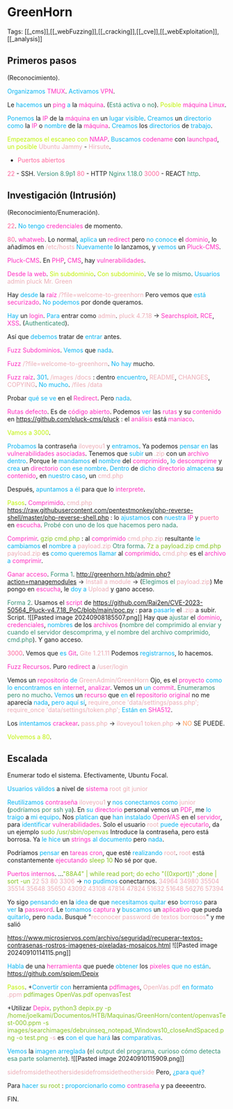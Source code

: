 # GreenHorn

Tags: [[_cms]],[[_webFuzzing]],[[_cracking]],[[_cve]],[[_webExploitation]],[[_analysis]]

## Primeros pasos
(Reconocimiento).

<span style="color:#07b4f2">Organizamos</span> <span style="color:#ff2dc0">TMUX</span>.
<span style="color:#07b4f2">Activamos</span> <span style="color:#ff2dc0">VPN</span>.

Le <span style="color:#07b4f2">hacemos</span> un <span style="color:#ff2dc0">ping</span> <span style="color:#07b4f2">a</span> la <span style="color:#ff2dc0">máquina</span>. (<span style="color:#379075">Está activa o no</span>).
<span style="color:#bef202">Posible</span> <span style="color:#ff2dc0">máquina Linux</span>.

<span style="color:#07b4f2">Ponemos</span> la <span style="color:#ff2dc0">IP</span> de la <span style="color:#ff2dc0">máquina</span> <span style="color:#07b4f2">en</span> un <span style="color:#07b4f2">lugar visible</span>.
<span style="color:#07b4f2">Creamos</span> un <span style="color:#07b4f2">directorio</span> <span style="color:#07b4f2">como</span> la <span style="color:#ff2dc0">IP</span> o <span style="color:#07b4f2">nombre</span> de la <span style="color:#ff2dc0">máquina</span>.
<span style="color:#07b4f2">Creamos</span> los <span style="color:#07b4f2">directorios</span> de <span style="color:#07b4f2">trabajo</span>.

<span style="color:#bef202">Empezamos el escaneo con</span> <span style="color:#ff2dc0">NMAP</span>.
<span style="color:#07b4f2">Buscamos</span> <span style="color:#ff2dc0">codename</span> con <span style="color:#ff2dc0">launchpad</span>, <span style="color:#bef202">un posible</span> <span style="color:#ecacb6">Ubuntu Jammy</span> - <span style="color:#ecacb6">Hirsute</span>.

+ <span style="color:#ff669c">Puertos abiertos</span>

<span style="color:#ff669c">22</span> - SSH. <span style="color:#379075">Version 8.9p1</span>
<span style="color:#ff669c">80</span> - HTTP  <span style="color:#379075">Nginx 1.18.0</span>
<span style="color:#ff669c">3000</span> - REACT <span style="color:#379075">http</span>.

## Investigación (Intrusión)
(Reconocimiento/Enumeración).

<span style="color:#ff669c">22</span>.
<span style="color:#07b4f2">No tengo</span> <span style="color:#ff2dc0">credenciales</span> de momento.


<span style="color:#ff669c">80</span>.
<span style="color:#ff2dc0">whatweb</span>. Lo normal, <span style="color:#07b4f2">aplica</span> un <span style="color:#ff2dc0">redirect</span> pero<span style="color:#07b4f2"> no conoce</span> el <span style="color:#ff2dc0">dominio</span>, lo añadimos en <span style="color:#ecacb6">/etc/hosts</span>
<span style="color:#07b4f2">Nuevamente</span> lo lanzamos, y <span style="color:#07b4f2">vemos</span> un <span style="color:#ff2dc0">Pluck-CMS</span>.

<span style="color:#ff2dc0">Pluck-CMS</span>.
En <span style="color:#ff2dc0">PHP</span>, <span style="color:#ff2dc0">CMS</span>, hay <span style="color:#ff2dc0">vulnerabilidades</span>.

<span style="color:#ff2dc0">Desde la web</span>.
<span style="color:#bef202">Sin subdominio</span>. <span style="color:#bef202">Con subdominio</span>. <span style="color:#379075">Ve se lo mismo</span>.
<span style="color:#07b4f2">Usuarios</span>
<span style="color:#ecacb6">admin</span>
<span style="color:#ecacb6">pluck</span>
<span style="color:#ecacb6">Mr. Green</span>

Hay <span style="color:#07b4f2">desde</span> la <span style="color:#ff2dc0">raíz</span>
<span style="color:#ecacb6">/?file=welcome-to-greenhorn
</span>
Pero vemos que <span style="color:#07b4f2">está</span> <span style="color:#ff2dc0">securizado</span>. <span style="color:#07b4f2">No podemos</span> por donde queramos.

<span style="color:#07b4f2">Hay</span> un <span style="color:#ff2dc0">login</span>.
<span style="color:#07b4f2">Para</span> entrar como <span style="color:#ecacb6">admin</span>.
<span style="color:#ecacb6">pluck 4.7.18 </span>-> <span style="color:#ff2dc0">Searchsploit</span>. <span style="color:#ff2dc0">RCE</span>, <span style="color:#ff2dc0">XSS</span>. (<span style="color:#379075">Authenticated</span>).

Así que <span style="color:#07b4f2">debemos</span> tratar de <span style="color:#07b4f2">entrar</span> antes.

<span style="color:#ff2dc0">Fuzz Subdominios</span>.
<span style="color:#07b4f2">Vemos</span> que <span style="color:#07b4f2">nada</span>.

<span style="color:#ff2dc0">Fuzz</span> <span style="color:#ecacb6">/?file=welcome-to-greenhorn</span>.
<span style="color:#07b4f2">No hay </span>mucho.

<span style="color:#ff2dc0">Fuzz raíz</span>.
<span style="color:#07b4f2">301</span>.
<span style="color:#ecacb6">/images</span>
<span style="color:#ecacb6">/docs</span> :    dentro <span style="color:#07b4f2">encuentro</span>, <span style="color:#ecacb6">README</span>, <span style="color:#ecacb6">CHANGES</span>, <span style="color:#ecacb6">COPYING</span>. <span style="color:#07b4f2">No mucho</span>.
<span style="color:#ecacb6">/files</span>
<span style="color:#ecacb6">/data</span> 

Probar<span style="color:#07b4f2"> qué se ve</span> en el <span style="color:#ff2dc0">Redirect</span>. Pero <span style="color:#07b4f2">nada</span>.

<span style="color:#ff2dc0">Rutas defecto</span>.
Es de <span style="color:#ff2dc0">código abierto</span>. Podemos <span style="color:#07b4f2">ver</span> las <span style="color:#ff2dc0">rutas</span> y su <span style="color:#ff2dc0">contenido</span> en
https://github.com/pluck-cms/pluck :    el <span style="color:#ff2dc0">análisis</span> está <span style="color:#ff2dc0">maniaco</span>.

<span style="color:#bef202">Vamos a 3000</span>.

<span style="color:#07b4f2">Probamos</span> la contraseña <span style="color:#ecacb6">iloveyou1</span> y <span style="color:#07b4f2">entramos</span>.
Ya podemos <span style="color:#07b4f2">pensar en</span> las <span style="color:#ff2dc0">vulnerabilidades asociadas</span>.
Tenemos que <span style="color:#07b4f2">subir</span> un<span style="color:#ecacb6"> .zip</span> con un <span style="color:#ff2dc0">archivo</span> <span style="color:#07b4f2">dentro</span>.
Porque le <span style="color:#07b4f2">mandamos</span> el <span style="color:#07b4f2">nombre</span> del <span style="color:#ff2dc0">comprimido</span>, <span style="color:#07b4f2">lo</span> <span style="color:#ff2dc0">descomprime</span> y <span style="color:#07b4f2">crea</span> un <span style="color:#ff2dc0">directorio</span> <span style="color:#07b4f2">con ese nombre</span>.
<span style="color:#07b4f2">Dentro</span> de <span style="color:#07b4f2">dicho</span> <span style="color:#ff2dc0">directorio</span> <span style="color:#07b4f2">almacena</span> su <span style="color:#ff2dc0">contenido</span>, en <span style="color:#07b4f2">nuestro caso</span>, un <span style="color:#ecacb6">cmd.php</span>

Después, <span style="color:#07b4f2">apuntamos a él</span> para que lo <span style="color:#ff2dc0">interprete</span>.

<span style="color:#bef202">Pasos</span>.
<span style="color:#ff2dc0">Comprimido</span>.
<span style="color:#ecacb6">cmd.php</span>
https://raw.githubusercontent.com/pentestmonkey/php-reverse-shell/master/php-reverse-shell.php :    lo <span style="color:#07b4f2">ajustamos</span> con <span style="color:#07b4f2">nuestra</span> <span style="color:#ff2dc0">IP</span> y <span style="color:#ff669c">puerto</span> en <span style="color:#ff2dc0">escucha</span>. <span style="color:#379075">Probé con uno de los que hacemos pero nada</span>.

<span style="color:#ff2dc0">Comprimir</span>.
<span style="color:#88c425">gzip cmd.php </span>:    al <span style="color:#ff2dc0">comprimido</span> <span style="color:#ecacb6">cmd.php.zip</span> resultante <span style="color:#07b4f2">le cambiamos</span> el <span style="color:#07b4f2">nombre a</span> <span style="color:#ecacb6">payload.zip</span>
<span style="color:#379075">Otra forma</span>.
<span style="color:#88c425">7z a payload.zip cmd.php</span>
<span style="color:#ecacb6">payload.zip</span> es <span style="color:#07b4f2">como queremos llamar </span>al <span style="color:#ff2dc0">comprimido</span>.
<span style="color:#ecacb6">cmd.php</span> es el <span style="color:#ff2dc0">archivo</span> <span style="color:#07b4f2">a</span> <span style="color:#ff2dc0">comprimir</span>.

<span style="color:#ff2dc0">Ganar acceso</span>.
<span style="color:#379075">Forma 1</span>.
http://greenhorn.htb/admin.php?action=managemodules -> <span style="color:#ecacb6">Install a module</span> -> (<span style="color:#379075">Elegimos el </span><span style="color:#ecacb6">payload.zip</span>)
Me pongo en <span style="color:#ff2dc0">escucha</span>, le <span style="color:#07b4f2">doy a</span> <span style="color:#ecacb6">Upload</span> y gano acceso.

<span style="color:#379075">Forma 2</span>.
Usamos el <span style="color:#ff2dc0">script</span> de 
https://github.com/Rai2en/CVE-2023-50564_Pluck-v4.7.18_PoC/blob/main/poc.py :    para <span style="color:#07b4f2">pasarle</span> el <span style="color:#ecacb6">.zip</span> a subir.
Script.
![[Pasted image 20240908185507.png]]
Hay que <span style="color:#379075">ajustar</span> el <span style="color:#ff2dc0">dominio</span>, <span style="color:#ff2dc0">credenciales</span>, <span style="color:#07b4f2">nombres</span> de los <span style="color:#ff2dc0">archivos</span> (<span style="color:#379075">nombre del comprimido al enviar y cuando el servidor descomprima, y el nombre del archivo comprimido, cmd.php</span>).
Y gano acceso.


<span style="color:#ff669c">3000</span>.
Vemos que <span style="color:#07b4f2">es</span> <span style="color:#ff2dc0">Git</span>.
<span style="color:#ecacb6">Gite 1.21.11</span> 
Podemos <span style="color:#07b4f2">registrarnos</span>, lo hacemos.

<span style="color:#ff2dc0">Fuzz Recursos</span>.
Puro <span style="color:#ff2dc0">redirect</span> a <span style="color:#ecacb6">/user/login</span>

Vemos un <span style="color:#ff2dc0">repositorio</span> <span style="color:#07b4f2">de</span> <span style="color:#ecacb6">GreenAdmin/GreenHorn</span>
Ojo, es el <span style="color:#ff2dc0">proyecto</span> <span style="color:#07b4f2">como lo encontramos en</span> <span style="color:#ff2dc0">internet</span>, <span style="color:#ff2dc0">analizar</span>.
Vemos un <span style="color:#07b4f2">un</span>  <span style="color:#ff2dc0">commit</span>. <span style="color:#379075">Enumeramos pero no mucho</span>.
<span style="color:#07b4f2">Vemos</span> un <span style="color:#ff2dc0">recurso</span> que <span style="color:#07b4f2">en</span> el <span style="color:#ff2dc0">repositorio original</span> no me aparecía <span style="color:#07b4f2">nada</span>, <span style="color:#07b4f2">pero aquí sí</span>,
<span style="color:#ecacb6">require_once 'data/settings/pass.php';</span>
<span style="color:#ecacb6">require_once 'data/settings/token.php';</span>
<span style="color:#07b4f2">Están en</span> <span style="color:#ff2dc0">SHA512</span>.

Los <span style="color:#07b4f2">intentamos</span> <span style="color:#ff2dc0">crackear</span>.
<span style="color:#ecacb6">pass.php</span> -> <span style="color:#ecacb6">iloveyou1</span> 
<span style="color:#ecacb6">token.php</span> -> <span style="color:#ff9a57">NO</span> SE PUEDE.

<span style="color:#bef202">Volvemos a 80</span>.


## Escalada

Enumerar todo el sistema.
Efectivamente, Ubuntu Focal.

<span style="color:#07b4f2">Usuarios válidos</span> a nivel de <span style="color:#ff2dc0">sistema</span>
<span style="color:#ecacb6">root</span>
<span style="color:#ecacb6">git</span>
<span style="color:#ecacb6">junior</span>

<span style="color:#07b4f2">Reutilizamos</span> <span style="color:#ff2dc0">contraseña</span> <span style="color:#ecacb6">iloveyou1</span> y <span style="color:#07b4f2">nos conectamos como</span> <span style="color:#ecacb6">junior</span> (<span style="color:#379075">podríamos por ssh ya</span>).
En <span style="color:#07b4f2">su</span> <span style="color:#ff2dc0">directorio</span> personal vemos un <span style="color:#ff2dc0">PDF</span>, me <span style="color:#07b4f2">lo traigo</span> a <span style="color:#07b4f2">mi equipo</span>.
Nos <span style="color:#07b4f2">platican</span> que <span style="color:#07b4f2">han instalado</span> <span style="color:#ff2dc0">OpenVAS</span> en el <span style="color:#ff2dc0">servidor</span>, para <span style="color:#07b4f2">identificar</span> <span style="color:#ff2dc0">vulnerabilidades</span>.
Solo el usuario <span style="color:#ecacb6">root</span> <span style="color:#07b4f2">puede</span> <span style="color:#ff2dc0">ejecutarlo</span>, da un ejemplo
<span style="color:#88c425">sudo /usr/sbin/openvas</span> 
Introduce la contraseña, pero está borrosa.
Ya <span style="color:#07b4f2">le hice</span> un <span style="color:#ff2dc0">strings</span> <span style="color:#07b4f2">al documento</span> pero <span style="color:#07b4f2">nada</span>.

Podríamos <span style="color:#07b4f2">pensar</span> en <span style="color:#ff2dc0">tareas cron</span>, que esté <span style="color:#07b4f2">realizando</span> <span style="color:#ecacb6">root</span>.
<span style="color:#ecacb6">root</span> está constantemente <span style="color:#ff2dc0">ejecutando</span>
<span style="color:#88c425">sleep 10</span>
No sé por que.

<span style="color:#ff2dc0">Puertos internos</span>.
...<span style="color:#88c425">"88A4" | while read port; do  echo "$((0x$port))" ;done | sort -un</span>
<span style="color:#ecacb6">22</span>
<span style="color:#ecacb6">53</span>
<span style="color:#ecacb6">80</span>
<span style="color:#ecacb6">3306</span> -> <span style="color:#07b4f2">no pudimos</span> conectarnos.
<span style="color:#ecacb6">34964</span>
<span style="color:#ecacb6">34980</span>
<span style="color:#ecacb6">35504</span>
<span style="color:#ecacb6">35514</span>
<span style="color:#ecacb6">35648</span>
<span style="color:#ecacb6">35650</span>
<span style="color:#ecacb6">43092</span>
<span style="color:#ecacb6">43108</span>
<span style="color:#ecacb6">47814</span>
<span style="color:#ecacb6">47824</span>
<span style="color:#ecacb6">51632</span>
<span style="color:#ecacb6">51648</span>
<span style="color:#ecacb6">56276</span>
<span style="color:#ecacb6">57394</span>

Yo sigo <span style="color:#07b4f2">pensando</span> en la <span style="color:#07b4f2">idea</span> de que <span style="color:#07b4f2">necesitamos quitar</span> eso <span style="color:#07b4f2">borroso</span> para <span style="color:#07b4f2">ver</span> la <span style="color:#ff2dc0">password</span>.
Le <span style="color:#07b4f2">tomamos</span> <span style="color:#ff2dc0">captura</span> y <span style="color:#07b4f2">buscamos</span> un <span style="color:#ff2dc0">aplicativo</span> que pueda <span style="color:#07b4f2">quitarlo</span>, pero <span style="color:#07b4f2">nada</span>.
Busqué "<span style="color:#ecacb6">reconocer password de textos borrosos</span>" y me salió

https://www.microsiervos.com/archivo/seguridad/recuperar-textos-contrasenas-rostros-imagenes-pixeladas-mosaicos.html
![[Pasted image 20240910114115.png]]

<span style="color:#07b4f2">Habla</span> de una <span style="color:#ff2dc0">herramienta</span> que puede <span style="color:#07b4f2">obtener</span> los <span style="color:#ff2dc0">pixeles</span> <span style="color:#07b4f2">que no están</span>.
https://github.com/spipm/Depix

<span style="color:#bef202">Pasos</span>.
+<span style="color:#07b4f2">Convertir con</span> herramienta <span style="color:#ff2dc0">pdfimages</span>, <span style="color:#ecacb6">OpenVas.pdf</span> <span style="color:#07b4f2">en formato</span> <span style="color:#ecacb6">.ppm</span>
<span style="color:#88c425">pdfimages OpenVas.pdf openvasTest</span> 

+Utilizar <span style="color:#ff2dc0">Depix</span>.
<span style="color:#88c425">python3 depix.py -p /home/joelkami/Documentos/HTB/Maquinas/GreenHorn/content/openvasTest-000.ppm -s images/searchimages/debruinseq_notepad_Windows10_closeAndSpaced.png -o test.png</span>
<span style="color:#ecacb6">-s</span> es <span style="color:#07b4f2">con el que hará</span> las <span style="color:#07b4f2">comparativas</span>.

<span style="color:#07b4f2">Vemos</span> la <span style="color:#07b4f2">imagen arreglada</span> (<span style="color:#379075">el output del programa, curioso cómo detecta esa parte solamente</span>).
![[Pasted image 20240910115909.png]]

<span style="color:#ecacb6">sidefromsidetheothersidesidefromsidetheotherside</span> 
Pero, <span style="color:#07b4f2">¿para qué?</span> 

Para <span style="color:#07b4f2">hacer</span>
<span style="color:#88c425">su root</span> :    <span style="color:#07b4f2">proporcionarlo como</span> <span style="color:#ff2dc0">contraseña</span> y pa deeeentro.

FIN.
